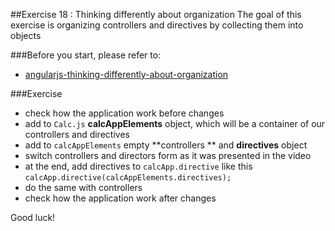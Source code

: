 ##Exercise 18 : Thinking differently about organization
The goal of this exercise is organizing controllers and directives by collecting them into objects 

###Before you start, please refer to:
* [angularjs-thinking-differently-about-organization](https://egghead.io/lessons/angularjs-thinking-differently-about-organization)

###Exercise
* check how the application work before changes
* add to ```Calc.js``` **calcAppElements** object, which will be a container of our controllers and directives
* add to ```calcAppElements``` empty **controllers ** and **directives** object
* switch controllers and directors form as it was presented in the video
* at the end, add directives to ```calcApp.directive``` like this ```calcApp.directive(calcAppElements.directives);```
* do the same with controllers
* check how the application work after changes

Good luck!
